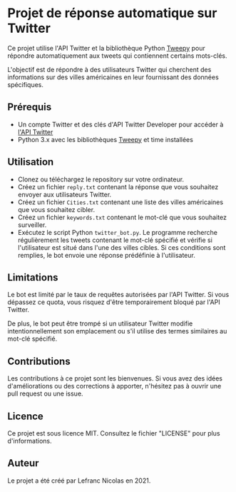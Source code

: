 # Projet de réponse automatique sur Twitter
Ce projet utilise l'API Twitter et la bibliothèque Python [Tweepy](https://developer.twitter.com/en/docs) pour répondre automatiquement aux tweets qui contiennent certains mots-clés. 

L'objectif est de répondre à des utilisateurs Twitter qui cherchent des informations sur des villes américaines en leur fournissant des données spécifiques.

## Prérequis
* Un compte Twitter et des clés d'API Twitter Developer pour accéder à [l'API Twitter](https://developer.twitter.com/en/docs)
* Python 3.x avec les bibliothèques [Tweepy](https://developer.twitter.com/en/docs) et time installées

## Utilisation
* Clonez ou téléchargez le repository sur votre ordinateur.
* Créez un fichier `reply.txt` contenant la réponse que vous souhaitez envoyer aux utilisateurs Twitter.
* Créez un fichier `Cities.txt` contenant une liste des villes américaines que vous souhaitez cibler.
* Créez un fichier `keywords.txt` contenant le mot-clé que vous souhaitez surveiller.
* Exécutez le script Python `twitter_bot.py`.
Le programme recherche régulièrement les tweets contenant le mot-clé spécifié et vérifie si l'utilisateur est situé dans l'une des villes cibles. Si ces conditions sont remplies, le bot envoie une réponse prédéfinie à l'utilisateur.

## Limitations
Le bot est limité par le taux de requêtes autorisées par l'API Twitter. Si vous dépassez ce quota, vous risquez d'être temporairement bloqué par l'API Twitter.

De plus, le bot peut être trompé si un utilisateur Twitter modifie intentionnellement son emplacement ou s'il utilise des termes similaires au mot-clé spécifié.

## Contributions
Les contributions à ce projet sont les bienvenues. Si vous avez des idées d'améliorations ou des corrections à apporter, n'hésitez pas à ouvrir une pull request ou une issue.

## Licence
Ce projet est sous licence MIT. Consultez le fichier "LICENSE" pour plus d'informations.

## Auteur 
Le projet a été créé par Lefranc Nicolas en 2021.
